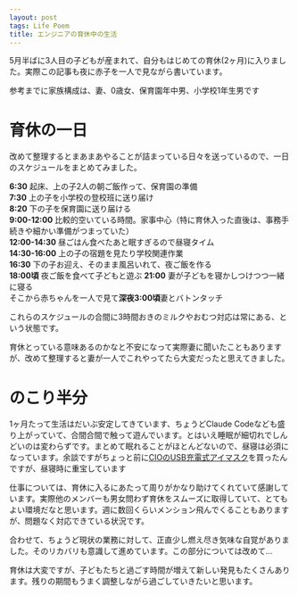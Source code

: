 ```yaml
---
layout: post
tags: Life Poem
title: エンジニアの育休中の生活
---
```


5月半ばに3人目の子どもが産まれて、自分もはじめての育休(2ヶ月)に入りました。実際この記事も夜に赤子を一人で見ながら書いています。

参考までに家族構成は、妻、0歳女、保育園年中男、小学校1年生男です

# 育休の一日

改めて整理するとまあまあやることが詰まっている日々を送っているので、一日のスケジュールをまとめてみました。

**6:30** 起床、上の子2人の朝ご飯作って、保育園の準備  
**7:30** 上の子を小学校の登校班に送り届け  
**8:20** 下の子を保育園に送り届ける  
**9:00-12:00** 比較的空いている時間。家事中心（特に育休入った直後は、事務手続きや細かい準備がつまっていた）  
**12:00-14:30** 昼ごはん食べたあと眠すぎるので昼寝タイム  
**14:30-16:00** 上の子の宿題を見たり学校関連作業  
**16:30** 下の子お迎え、そのまま風呂いれて、夜ご飯を作る  
**18:00頃** 夜ご飯を食べて子どもと遊ぶ
**21:00** 妻が子どもを寝かしつけつつ一緒に寝る  
そこから赤ちゃんを一人で見て**深夜3:00頃**妻とバトンタッチ

これらのスケジュールの合間に3時間おきのミルクやおむつ対応は常にある、という状態です。

育休とっている意味あるのかなと不安になって実際妻に聞いたこともありますが、改めて整理すると妻が一人でこれやってたら大変だったと思えてきました。


# のこり半分

1ヶ月たって生活はだいぶ安定してきています、ちょうどClaude Codeなども盛り上がっていて、合間合間で触って遊んでいます。とはいえ睡眠が細切れでしんどいのは変わらずです。まとめて眠れることがほとんどないので、昼寝は必須になっています。余談ですがちょっと前に[CIOのUSB充電式アイマスク](https://amzn.to/442tsLW)を買ったんですが、昼寝時に重宝しています

仕事については、育休に入るにあたって周りがかなり助けてくれていて感謝しています。実際他のメンバーも男女問わず育休をスムーズに取得していて、とてもよい環境だなと思います。週に数回くらいメンション飛んでくることもありますが、問題なく対応できている状況です。

合わせて、ちょうど現状の業務に対して、正直少し燃え尽き気味な自覚がありました。そのリカバリも意識して進めています。この部分については改めて…

育休は大変ですが、子どもたちと過ごす時間が増えて新しい発見もたくさんあります。残りの期間もうまく調整しながら過ごしていきたいと思います。